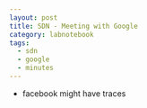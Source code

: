 ```yaml
---
layout: post
title: SDN - Meeting with Google
category: labnotebook
tags:
  - sdn
  - google
  - minutes
---
```


  * facebook might have traces
